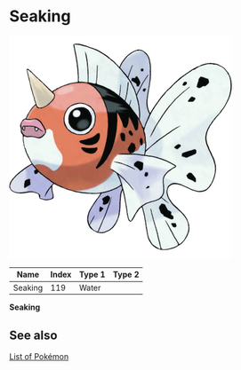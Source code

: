 # Seaking


![Seaking](images/119.png)

| **Name** | **Index** | **Type 1** | **Type 2** |
|----|----|----|----|
| Seaking | 119 | Water  |  |

**Seaking** 

## See also

[List of Pokémon](../pokemon.md)
